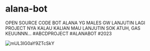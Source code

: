 # alana-bot
OPEN SOURCE CODE BOT ALANA YG MALES GW LANJUTIN LAGI PROJECT NYA
KALAU KALIAN MAU LANJUTIN SOK ATUH, GAS KEUUNNN...
#ABCDPROJECT #ALANABOT #2023

![mUL3IG0aY9ZTcSkY](https://user-images.githubusercontent.com/110293838/236693412-3dbe49f0-9151-428c-860d-54fefc500e57.gif)
